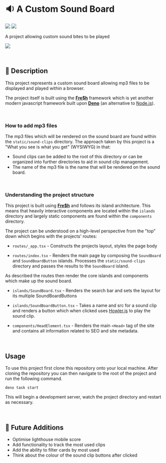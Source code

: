 # 🔉 A Custom Sound Board
![](https://img.shields.io/github/license/hiccup246/custom-sound-board)
![](https://img.shields.io/github/languages/code-size/hiccup246/custom-sound-board)

A project allowing custom sound bites to be played

![](https://i.imgur.com/JyN0wTj.png)

<br>

## 📓 Description
This project represents a custom sound board allowing mp3 files to be displayed and played within a browser.

The project itself is built using the <b>[Fre$h](https://fresh.deno.dev/)</b> framework which is yet another modern javascript framework built upon <b>[Deno](https://deno.com/deploy)</b> (an alternative to [Node.js](https://nodejs.org/en/)).

<br>

### How to add mp3 files
The mp3 files which will be rendered on the sound board are found within the `static/sound-clips` directory. The approach taken by this project is a "What you see is what you get" (WYSIWYG) in that:
- Sound clips can be added to the root of this directory or can be organized into further directories to aid in sound clip management.
- The name of the mp3 file is the name that will be rendered on the sound board.

<br>

### Understanding the project structure
This project is built using <b>[Fre$h](https://fresh.deno.dev/)</b> and follows its island architecture. This means that heavily interactive components are located within the `islands` directory and largely static components are found within the `components` directory.

The project can be understood on a high-level perspective from the "top" down which begins with the projects' routes:
- `routes/_app.tsx` - Constructs the projects layout, styles the page body

- `routes/index.tsx` - Renders the main page by composing the `SoundBoard` and `SoundBoardButton` islands. Processes the `static/sound-clips` directory and passes the results to the `SoundBoard` island.

As described the routes then render the core islands and components which make up the sound board.
- `islands/SoundBoard.tsx` - Renders the search bar and sets the layout for its multiple SoundBoardButtons

- `islands/SoundBoardButton.tsx` - Takes a name and src for a sound clip and renders a button which when clicked uses [Howler.js](https://howlerjs.com/) to play the sound clip.

- `components/HeadElement.tsx` - Renders the main `<Head>` tag of the site and contains all information related to SEO and site metadata.

<br>

## Usage
To use this project first clone this repository onto your local machine. After cloning the repository you can then navigate to the root of the project and run the following command.
```
deno task start
```

This will begin a development server, watch the project directory and restart as necessary.

<br>

## 🔮 Future Additions
- Optimise lighthouse mobile score
- Add functionality to track the most used clips
- Add the ability to filter cards by most used
- Think about the colour of the sound clip buttons after clicked